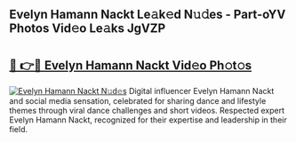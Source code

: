 ## Evelyn Hamann Nackt Le𝚊k𝚎d N𝚞𝚍es - Part-oYV Photos Vid𝚎o Le𝚊ks JgVZP

# <h2><a href="http://fb9xr9.evod.top/?m=Evelyn+Hamann+Nackt">🔗 👉🔴 Evelyn Hamann Nackt Vid𝚎o Ph𝚘t𝚘s</a></h2>

[![Evelyn Hamann Nackt N𝚞d𝚎s](https://i.imgur.com/8V9OHl7.gif)](http://fb9xr9.evod.top/?m=Evelyn+Hamann+Nackt)
Digital influencer Evelyn Hamann Nackt and social media sensation, celebrated for sharing dance and lifestyle themes through viral dance challenges and short videos. Respected expert Evelyn Hamann Nackt, recognized for their expertise and leadership in their field. 
